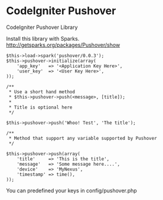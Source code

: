 CodeIgniter Pushover
===========

CodeIgniter Pushover Library

Install this library with Sparks. http://getsparks.org/packages/Pushover/show

	$this->load->spark('pushover/0.0.3');
	$this->pushover->initialize(array(
		'app_key'	=> '<Application Key Here>',
		'user_key'	=> '<User Key Here>',
	));
	
	/**
	 * Use a short hand method
	 * $this->pushover->push(<message>, [title]);
	 * 
	 * Title is optional here
	 */
	
	$this->pushover->push('Whoo! Test', 'The title');
	
	/**
	 * Method that support any variable supported by Pushover
	 */
	 
	$this->pushover->push(array(
		'title'		=> 'This is the title',
		'message'	=> 'Some message here....',
		'device'	=> 'MyNexus',
		'timestamp'	=> time(),
	));

You can predefined your keys in config/pushover.php